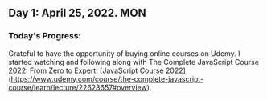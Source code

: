 ## Day 1: April 25, 2022. MON
### Today's Progress: 
Grateful to have the opportunity of buying online courses on Udemy. I started watching and following along with The Complete JavaScript Course 2022: From Zero to Expert! [JavaScript Course 2022] (https://www.udemy.com/course/the-complete-javascript-course/learn/lecture/22628657#overview).

